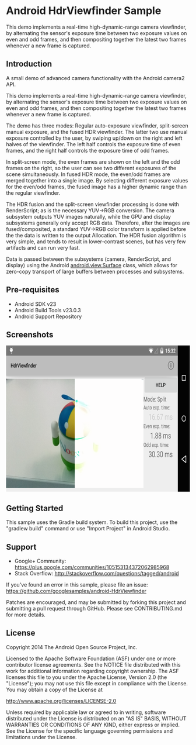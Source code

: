 
Android HdrViewfinder Sample
===================================

This demo implements a real-time high-dynamic-range camera viewfinder, by alternating
the sensor's exposure time between two exposure values on even and odd frames, and then
compositing together the latest two frames whenever a new frame is captured.

Introduction
------------

A small demo of advanced camera functionality with the Android camera2 API.

This demo implements a real-time high-dynamic-range camera viewfinder,
by alternating the sensor's exposure time between two exposure values on even and odd
frames, and then compositing together the latest two frames whenever a new frame is
captured.

The demo has three modes: Regular auto-exposure viewfinder, split-screen manual exposure,
and the fused HDR viewfinder.  The latter two use manual exposure controlled by the user,
by swiping up/down on the right and left halves of the viewfinder.  The left half controls
the exposure time of even frames, and the right half controls the exposure time of odd frames.

In split-screen mode, the even frames are shown on the left and the odd frames on the right,
so the user can see two different exposures of the scene simultaneously.  In fused HDR mode,
the even/odd frames are merged together into a single image.  By selecting different exposure
values for the even/odd frames, the fused image has a higher dynamic range than the regular
viewfinder.

The HDR fusion and the split-screen viewfinder processing is done with RenderScript; as is the
necessary YUV->RGB conversion. The camera subsystem outputs YUV images naturally, while the GPU
and display subsystems generally only accept RGB data.  Therefore, after the images are
fused/composited, a standard YUV->RGB color transform is applied before the the data is written
to the output Allocation. The HDR fusion algorithm is very simple, and tends to result in
lower-contrast scenes, but has very few artifacts and can run very fast.

Data is passed between the subsystems (camera, RenderScript, and display) using the
Android [android.view.Surface][1] class, which allows for zero-copy transport of large
buffers between processes and subsystems.

[1]: http://developer.android.com/reference/android/view/Surface.html

Pre-requisites
--------------

- Android SDK v23
- Android Build Tools v23.0.3
- Android Support Repository

Screenshots
-------------

<img src="screenshots/image1.png" height="400" alt="Screenshot"/> 

Getting Started
---------------

This sample uses the Gradle build system. To build this project, use the
"gradlew build" command or use "Import Project" in Android Studio.

Support
-------

- Google+ Community: https://plus.google.com/communities/105153134372062985968
- Stack Overflow: http://stackoverflow.com/questions/tagged/android

If you've found an error in this sample, please file an issue:
https://github.com/googlesamples/android-HdrViewfinder

Patches are encouraged, and may be submitted by forking this project and
submitting a pull request through GitHub. Please see CONTRIBUTING.md for more details.

License
-------

Copyright 2014 The Android Open Source Project, Inc.

Licensed to the Apache Software Foundation (ASF) under one or more contributor
license agreements.  See the NOTICE file distributed with this work for
additional information regarding copyright ownership.  The ASF licenses this
file to you under the Apache License, Version 2.0 (the "License"); you may not
use this file except in compliance with the License.  You may obtain a copy of
the License at

http://www.apache.org/licenses/LICENSE-2.0

Unless required by applicable law or agreed to in writing, software
distributed under the License is distributed on an "AS IS" BASIS, WITHOUT
WARRANTIES OR CONDITIONS OF ANY KIND, either express or implied.  See the
License for the specific language governing permissions and limitations under
the License.
